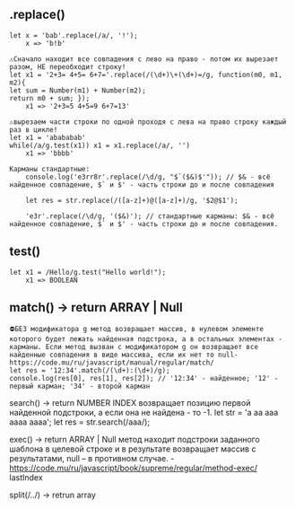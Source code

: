 
## .replace()
    let x = 'bab'.replace(/а/, '!'); 
        x => 'b!b'

    ⚠️Сначало находит все совпадения с лево на право - потом их вырезает разом, НЕ переобходит строку!
    let x1 = '2+3= 4+5= 6+7='.replace(/(\d+)\+(\d+)=/g, function(m0, m1, m2){
    let sum = Number(m1) + Number(m2); 
    return m0 + sum; }); 
        x1 => '2+3=5 4+5=9 6+7=13'

    ⚠️вырезаем части строки по одной проходя с лева на право строку каждый раз в цикле!
    let x1 = 'abababab'
    while(/a/g.test(x1)) x1 = x1.replace(/а/, '')
        x1 => 'bbbb'
		
    Карманы стандартные:
        console.log('e3rr8r'.replace(/\d/g, "$`($&)$'")); // $& - всё найденное совпадение, $` и $' - часть строки до и после совпадения

        let res = str.replace(/([a-z]+)@([a-z]+)/g, '$2@$1');

        'e3r'.replace(/\d/g, '($&)'); // стандартные карманы: $& - всё найденное совпадение, $` и $' - часть строки до и после совпадения. 
    
## test()
    let x1 = /Hello/g.test("Hello world!"); 
        x1 => BOOLEAN


## match() -> return ARRAY | Null
    ⛔БЕЗ модификатора g метод возвращает массив, в нулевом элементе которого будет лежать найденная подстрока, а в остальных элементах - карманы. Если метод вызван с модификатором g он возвращает все найденные совпадения в виде массива, если их нет то null- https://code.mu/ru/javascript/manual/regular/match/
    let res = '12:34'.match(/(\d+):(\d+)/g);
    console.log(res[0], res[1], res[2]); // '12:34' - найденное; '12' - первый карман; '34' - второй карман

search() -> return NUMBER INDEX
    возвращает позицию первой найденной подстроки, а если она не найдена - то -1.
    let str = 'a aa aaa aaaa aaaa';
    let res = str.search(/aaa/);

exec() -> return ARRAY | Null
    метод находит подстроки заданного шаблона в целевой строке и в результате возвращает массив с результатами, null – в противном случае. - https://code.mu/ru/javascript/book/supreme/regular/method-exec/
    lastIndex 

split(/../) -> retrun array

